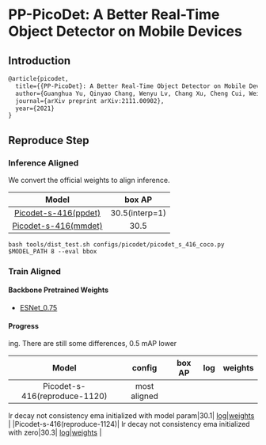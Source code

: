 # PP-PicoDet: A Better Real-Time Object Detector on Mobile Devices

## Introduction

<!-- [ALGORITHM] -->

```latex
@article{picodet,
  title={{PP-PicoDet}: A Better Real-Time Object Detector on Mobile Devices},
  author={Guanghua Yu, Qinyao Chang, Wenyu Lv, Chang Xu, Cheng Cui, Wei Ji, Qingqing Dang, Kaipeng Deng, Guanzhong Wang, Yuning Du, Baohua Lai, Qiwen Liu, Xiaoguang Hu, Dianhai Yu, Yanjun Ma},
  journal={arXiv preprint arXiv:2111.00902},
  year={2021}
}
```

## Reproduce Step

### Inference Aligned

We convert the official weights to align inference.

| Model  | box AP | 
|:---------:|:-------:|
| [Picodet-s-416(ppdet)](https://github.com/PaddlePaddle/PaddleDetection/tree/release/2.3/configs/picodet)| 30.5(interp=1)| 
| [Picodet-s-416(mmdet)](https://drive.google.com/file/d/1XB8JOPz35fCIDyNcT5146UagX4etfQQf/view?usp=sharing) | 30.5| 

```
bash tools/dist_test.sh configs/picodet/picodet_s_416_coco.py $MODEL_PATH 8 --eval bbox 
```

### Train Aligned

#### Backbone Pretrained Weights
- [ESNet_0.75](https://drive.google.com/file/d/1j0Bw8TyTnbwfmGihUdRZ0var4zFLe6W5/view?usp=sharing)
#### Progress
ing. 
There are still some differences, 0.5 mAP lower


| Model  |config| box AP | log | weights
|:---------:|:-------:|:-------:|:-------:|:-------:|
|Picodet-s-416(reproduce-1120)| most aligned
lr decay not consistency
ema initialized with model param|30.1| [log](https://drive.google.com/file/d/1KfSAYQHxGNz0btn_BoGWq9nPK4t43T_U/view?usp=sharing)|[weights](https://drive.google.com/file/d/181GANlB8vnvQ2ZAL05ufo8quG0a7aZD8/view?usp=sharing) | 
|Picodet-s-416(reproduce-1124)|
lr decay not consistency
ema initialized with zero|30.3| [log](https://drive.google.com/file/d/1TpOtKmgoZgiG_s5dR92zc1El6ObbYrTh/view?usp=sharing)|[weights](https://drive.google.com/file/d/14wckQPZtRMfXoXR2iwv-67aRkz8bLSvR/view?usp=sharing) | 